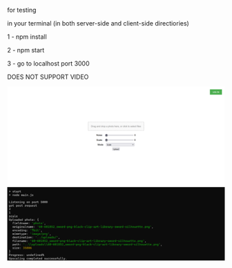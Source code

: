 for testing

in your terminal (in both server-side and client-side directiories)

1 - npm install

2 - npm start

3 - go to localhost port 3000


DOES NOT SUPPORT VIDEO



![Alt text](client-side.png)
![Alt text](server-side.png)

